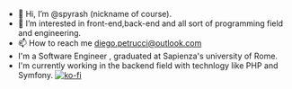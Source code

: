 - 👋 Hi, I’m @spyrash (nickname of course).
- 👀 I’m interested in front-end,back-end and all sort of programming field and engineering.
- 📫 How to reach me diego.petrucci@outlook.com
- I'm a Software Engineer , graduated at Sapienza's university of Rome.
- I'm currently working in the backend field with technlogy like PHP and Symfony.
[![ko-fi](https://ko-fi.com/img/githubbutton_sm.svg)](https://ko-fi.com/W7W11F9Z4G)
